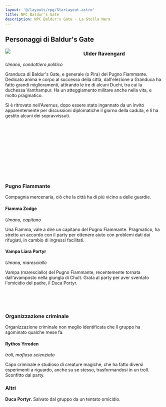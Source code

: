 ```yaml
---
layout: '@/layouts/rpg/StarLayout.astro'
title: NPC Baldur's Gate
description: NPC Baldur's Gate - La Stella Nera
---
```


## Personaggi di Baldur's Gate

<div style="float: left; width: 250px"><img src="https://5e.tools/img/adventure/BGDIA/044-637000773572596171.png"></div>

### Ulder Ravengard

*Umano, condottiero politico*

Granduca di Baldur's Gate, e generale (o Pira) del Pugno Fiammante. Dedicato anima e corpo al successo della città, dall'elezione a Granduca ha fatto grandi miglioramenti, attirando le ire di alcuni Duchi, tra cui la duchessa Vanthampur. Ha un atteggiamento militare anche nella vita, e molto pragmatico.

Si è ritrovato nell'Avernus, dopo essere stato ingannato da un invito apparentemente per discussioni diplomatiche il giorno della caduta, e lì ha gestito alcuni dei sopravvissuti.

<br>
<br>
<br>
<br>
<br>
<br>
<br>
<br>
<br>
<br>

### Pugno Fiammante

Compagnia mercenaria, ciò che la città ha di più vicino a delle guardie.

#### Fiamma Zodge

*Umano, capitano*

Una Fiamma, vale a dire un capitano del Pugno Fiammante. Pragmatico, ha stretto un accordo con il party per ottenere aiuto con problemi dati dai rifugiati, in cambio di ingressi facilitati.

<div style="width: 20%; background-image: url('https://5e.tools/img/adventure/BGDIA/023-636988751903431559.jpg'); background-position: top 5% right 60%; background-size: 200%; float: left;" class="portrait"> <a href="https://5e.tools/img/adventure/BGDIA/023-636988751903431559.jpg" class="fill-div"></a></div>

#### Vampa Liara Portyr

*Umana, maresciallo*

Vampa (maresciallo) del Pugno Fiammante, recentemente tornata dall'avamposto nella giungla di Chult. Grata al party per aver sventato l'omicidio del padre, il Duca Portyr.

<br>
<br>
<br>

### Organizzazione criminale

Organizzazione criminale non meglio identificata che il gruppo ha sgominato qualche mese fa.

#### Rythos Yrroden

*troll, mafioso scienziato*

Capo criminale e studioso di creature magiche, che ha fatto diversi esperimenti a riguardo, anche su se stesso, trasformandosi in un troll. Sconfitto dal party.

### Altri

**Duca Portyr.** Salvato dal gruppo da un tentato omicidio.